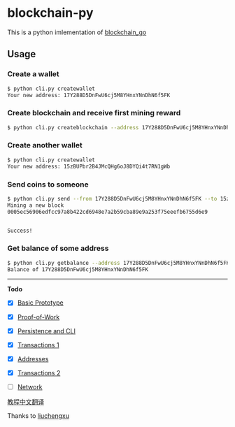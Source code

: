 

# blockchain-py


This is a python imlementation of [blockchain_go](https://github.com/Jeiwan/blockchain_go)


## Usage
### Create a wallet
```bash
$ python cli.py createwallet
Your new address: 17Y288D5DnFwU6cj5M8YHnxYNnDhN6f5FK
```

### Create blockchain and receive first mining reward
```bash
$ python cli.py createblockchain --address 17Y288D5DnFwU6cj5M8YHnxYNnDhN6f5FK
```

### Create another wallet
```bash
$ python cli.py createwallet
Your new address: 15zBUPbr2B4JMcQHg6oJ8DYQi4t7RN1gWb
```

### Send coins to someone
```bash
$ python cli.py send --from 17Y288D5DnFwU6cj5M8YHnxYNnDhN6f5FK --to 15zBUPbr2B4JMcQHg6oJ8DYQi4t7RN1gWb --amount 6
Mining a new block
0005ec56906edfcc97a8b422cd6948e7a2b59cba89e9a253f75eeefb6755d6e9


Success!
```

### Get balance of some address
```bash
$ python cli.py getbalance --address 17Y288D5DnFwU6cj5M8YHnxYNnDhN6f5FK 
Balance of 17Y288D5DnFwU6cj5M8YHnxYNnDhN6f5FK
```

***

**Todo**

- [x] [Basic Prototype](https://jeiwan.cc/posts/building-blockchain-in-go-part-1/)
- [x] [Proof-of-Work](https://jeiwan.cc/posts/building-blockchain-in-go-part-2/)
- [x] [Persistence and CLI](https://jeiwan.cc/posts/building-blockchain-in-go-part-3/)
- [x] [Transactions 1](https://jeiwan.cc/posts/building-blockchain-in-go-part-4/)
- [x] [Addresses](https://jeiwan.cc/posts/building-blockchain-in-go-part-5/)
- [x] [Transactions 2](https://jeiwan.cc/posts/building-blockchain-in-go-part-6/)
- [ ] [Network](https://jeiwan.cc/posts/building-blockchain-in-go-part-7/)


[教程中文翻译](https://github.com/liuchengxu/blockchain-tutorial/blob/master/content/SUMMARY.md)

Thanks to [liuchengxu](https://github.com/liuchengxu)

